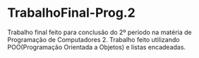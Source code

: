 # TrabalhoFinal-Prog.2
Trabalho final feito para conclusão do 2º período na matéria de Programação de Computadores 2. Trabalho feito utilizando POO(Programação Orientada a Objetos) e listas encadeadas.
